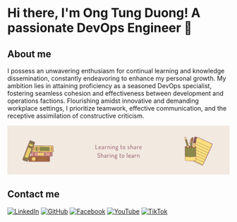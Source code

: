 # Hi there, I'm Ong Tung Duong! A passionate DevOps Engineer 🚀

## About me

I possess an unwavering enthusiasm for continual learning and knowledge dissemination, constantly endeavoring to enhance my personal growth. My ambition lies in attaining proficiency as a seasoned DevOps specialist, fostering seamless cohesion and effectiveness between development and operations factions. Flourishing amidst innovative and demanding workplace settings, I prioritize teamwork, effective communication, and the receptive assimilation of constructive criticism.

[![Website](./images/otd-cover.png)](https://ongtungduong.super.site)

## Contact me

[![LinkedIn](https://img.shields.io/badge/LinkedIn-0077B5?style=for-the-badge&logo=linkedin&logoColor=white)](https://www.linkedin.com/in/ongtungduong)
[![GitHub](https://img.shields.io/badge/GitHub-100000?style=for-the-badge&logo=github&logoColor=white)](https://github.com/ongtungduong)
[![Facebook](https://img.shields.io/badge/Facebook-1877F2?style=for-the-badge&logo=facebook&logoColor=white)](https://www.facebook.com/duong.otd)
[![YouTube](https://img.shields.io/badge/YouTube-FF0000?style=for-the-badge&logo=youtube&logoColor=white)](https://www.youtube.com/@duongot)
[![TikTok](https://img.shields.io/badge/TikTok-000000?style=for-the-badge&logo=tiktok&logoColor=white)](https://www.tiktok.com/@duong.ot)
